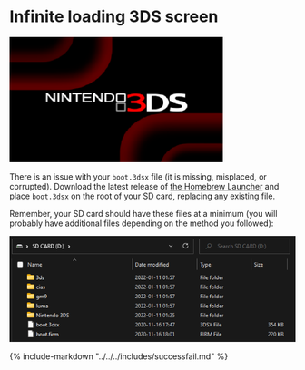 # Infinite loading 3DS screen

![Image](/images/finalize/loading.png)

There is an issue with your `boot.3dsx` file (it is missing, misplaced, or corrupted). Download the latest release of [the Homebrew Launcher](https://github.com/devkitPro/3ds-hbmenu/releases/latest) and place `boot.3dsx` on the root of your SD card, replacing any existing file.

Remember, your SD card should have these files at a minimum (you will probably have additional files depending on the method you followed):

![Image](/images/finalize/finalizing-root-layout.png)

{% include-markdown "../../../includes/successfail.md" %}